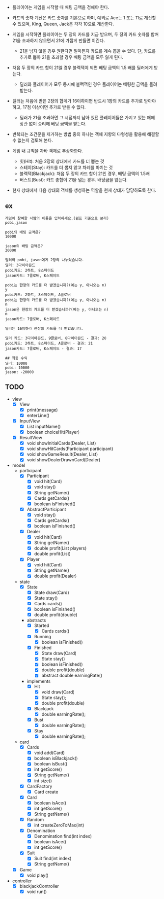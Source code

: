 - 플레이어는 게임을 시작할 때 배팅 금액을 정해야 한다. 
- 카드의 숫자 계산은 카드 숫자를 기본으로 하며, 예외로 Ace는 1 또는 11로 계산할 수 있으며, King, Queen, Jack은 각각 10으로 계산한다. 
- 게임을 시작하면 플레이어는 두 장의 카드를 지급 받으며, 두 장의 카드 숫자를 합쳐 21을 초과하지 않으면서 21에 가깝게 만들면 이긴다.
  - 21을 넘지 않을 경우 원한다면 얼마든지 카드를 계속 뽑을 수 있다. 단, 카드를 추가로 뽑아 21을 초과할 경우 배팅 금액을 모두 잃게 된다. 
- 처음 두 장의 카드 합이 21일 경우 블랙잭이 되면 베팅 금액의 1.5 배를 딜러에게 받는다.
  - 딜러와 플레이어가 모두 동시에 블랙잭인 경우 플레이어는 베팅한 금액을 돌려받는다. 
- 딜러는 처음에 받은 2장의 합계가 16이하이면 반드시 1장의 카드를 추가로 받아야 하고, 17점 이상이면 추가로 받을 수 없다.
  - 딜러가 21을 초과하면 그 시점까지 남아 있던 플레이어들은 가지고 있는 패에 상관 없이 승리해 베팅 금액을 받는다.

- 반복되는 조건문을 제거하는 방법 중의 하나는 객체 지향의 다형성을 활용해 해결할 수 없는지 검토해 본다. 
- 게임 내 규칙을 자바 객체로 추상화한다.
  - 힛(Hit): 처음 2장의 상태에서 카드를 더 뽑는 것
  - 스테이(Stay): 카드를 더 뽑지 않고 차례를 마치는 것
  - 블랙잭(Blackjack): 처음 두 장의 카드 합이 21인 경우, 베팅 금액의 1.5배 
  - 버스트(Bust): 카드 총합이 21을 넘는 경우. 배당금을 잃는다.
- 현재 상태에서 다음 상태의 객체를 생성하는 역할을 현재 상태가 담당하도록 한다.

## ex

```
게임에 참여할 사람의 이름을 입력하세요.(쉼표 기준으로 분리)
pobi,jason

pobi의 배팅 금액은?
10000

jason의 배팅 금액은?
20000

딜러와 pobi, jason에게 2장의 나누었습니다.
딜러: 3다이아몬드
pobi카드: 2하트, 8스페이드
jason카드: 7클로버, K스페이드

pobi는 한장의 카드를 더 받겠습니까?(예는 y, 아니오는 n)
y
pobi카드: 2하트, 8스페이드, A클로버
pobi는 한장의 카드를 더 받겠습니까?(예는 y, 아니오는 n)
n
jason은 한장의 카드를 더 받겠습니까?(예는 y, 아니오는 n)
n
jason카드: 7클로버, K스페이드

딜러는 16이하라 한장의 카드를 더 받았습니다.

딜러 카드: 3다이아몬드, 9클로버, 8다이아몬드 - 결과: 20
pobi카드: 2하트, 8스페이드, A클로버 - 결과: 21
jason카드: 7클로버, K스페이드 - 결과: 17

## 최종 수익
딜러: 10000
pobi: 10000
jason: -20000
```

## TODO

- view
  - [x] View
    - [x] print(message)
    - [x] enterLine()
  - [x] InputView
    - [x] List<Player> inputName()
    - [x] boolean choiceHit(Player)
  - [x] ResultView
    - [x] void showInitialCards(Dealer, List<Participant>)
    - [x] void showHitCards(Participant participant)
    - [x] void showGameResult(Dealer, List<Participant>)
    - [x] void showDealerDrawnCard(Dealer)
- model
  - participant
    - [x] Participant
      - [x] void hit(Card)
      - [x] void stay()
      - [x] String getName()
      - [x] Cards getCards()
      - [x] boolean isFinished()
    - [x] AbstractParticipant
      - [x] void stay()
      - [x] Cards getCards()
      - [x] boolean isFinished()
    - [x] Dealer
      - [x] void hit(Card)
      - [x] String getName()
      - [x] double profit(List<Player> players)
      - [x] double profit(List<Player>)
    - [x] Player
      - [x] void hit(Card)
      - [x] String getName()
      - [x] double profit(Dealer)
  - state
    - [x] State
      - [x] State draw(Card)
      - [x] State stay()
      - [x] Cards cards()
      - [x] boolean isFinished()
      - [x] double profit(double)
    - abstracts
      - [x] Started
        - [x] Cards cards()
      - [x] Running
        - [x] boolean isFinished()
      - [x] Finished
        - [x] State draw(Card)
        - [x] State stay() 
        - [x] boolean isFinished()
        - [x] double profit(double)
        - [x] abstract double earningRate()
    - implements
      - [x] Hit
        - [x] void draw(Card)
        - [x] State stay();
        - [x] double profit(double)
      - [x] Blackjack
        - [x] double earningRate();
      - [x] Bust
        - [x] double earningRate();
      - [x] Stay
        - [x] double earningRate();
  - card
    - [x] Cards
      - [x] void add(Card)
      - [x] boolean isBlackjack()
      - [x] boolean isBust()
      - [x] int getScore()
      - [x] String getName()
      - [x] int size()
    - [x] CardFactory
      - [x] Card create
    - [x] Card
      - [x] boolean isAce()
      - [x] int getScore()
      - [x] String getName()
    - [x] Random
      - [x] int createZeroToMax(int)
    - [x] Denomination
      - [x] Denomination find(int index)
      - [x] boolean isAce()
      - [x] int getScore()
    - [x] Suit
      - [x] Suit find(int index)
      - [x] String getName()
  - [x] Game
    - [x] void play()
- controller
  - [x] blackjackController
    - [x] void run()
